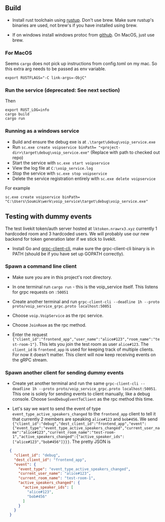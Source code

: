 ## Build

- Install rust toolchain using [rustup](https://rustup.rs/). Don't use brew.
  Make sure rustup's binaries are used, not brew's if you have installed using
  brew.

- If on windows install windows protoc from
  [github](https://github.com/protocolbuffers/protobuf/releases). On MacOS, just
  use brew.

### For MacOS

Seems `cargo` does not pick up instructions from config.toml on my mac. So this
extra arg needs to be passed as env variable.

```
export RUSTFLAGS="-C link-args=-ObjC"
```

### Run the service (deprecated: See next section)
Then

```
export RUST_LOG=info
cargo build
cargo run
```

### Running as a windows service

- Build and ensure the debug exe is at `.\target\debug\voip_service.exe`
- Run `sc.exe create voipservice binPath= "<project-dir>\target\debug\voip_service.exe"` (Replace <project-dir> with path to checked out repo)
- Start the service with `sc.exe start voipservice`
- View the log file at `C:\voip_service.log`
- Stop the service with `sc.exe stop voipservice`
- Delete the service registration entirely with `sc.exe delete voipservice`

For example
```
sc.exe create voipservice binPath= "C:\Users\Soumik\werk\voip_service\target\debug\voip_service.exe"
```


## Testing with dummy events

The test livekit token/auth server hosted at `lktoken.nrawrx3.xyz` currently 1
hardcoded room and 3 hardcoded users. We will probably use our new backend for
token generation later if we stick to livekit.

- Install Go and [grpc-client-cli](https://github.com/vadimi/grpc-client-cli),
make sure the grpc-client-cli binary is in PATH (should be if you have set up
GOPATH correctly).

### Spawn a command line client

- Make sure you are in this project's root directory.
- In one terminal run `cargo run` - this is the voip_service itself. This listens for grpc requests on `:50051`

- Create another terminal and run `grpc-client-cli --deadline 1h --proto proto/voip_service_grpc.proto localhost:50051`
- Choose `voip.VoipService` as the rpc service.
- Choose `JoinRoom` as the rpc method.
- Enter the request
  `{"client_id":"frontend_app","user_name":"alice#123","room_name":"test-room-1"}`.
  This lets you join the test room as user `alice#123`. The `client_id` is
  `frontend_app` is used for keeping track of multiple clients. For now it
  doesn't matter. This client will now keep receiving events on the gRPC stream.


### Spawn another client for sending dummy events

- Create yet another terminal and run the same `grpc-client-cli --deadline 1h
  --proto proto/voip_service_grpc.proto localhost:50051`. This one is solely for
  sending events to client manually, like a debug console. Choose
  `SendDebugEventToClient` as the rpc method this time.
  
- Let's say we want to send the event of type
  `event_type_active_speakers_changed` to the `frontend_app` client to tell it
  that currently 2 members are speaking `alice#123` and `bob#456`. We send `{"client_id":"debug","dest_client_id":"frontend_app","event":{"event_type":"event_type_active_speakers_changed","current_user_name":"alice#123","current_room_name":"test-room-1","active_speakers_changed":{"active_speaker_ids":["alice#123","bob#456"]}}}`. The pretty JSON is

```json
  {
    "client_id": "debug",
    "dest_client_id": "frontend_app",
    "event": {
      "event_type": "event_type_active_speakers_changed",
      "current_user_name": "alice#123",
      "current_room_name": "test-room-1",
      "active_speakers_changed": {
        "active_speaker_ids": [
          "alice#123",
          "bob#456"
        ]
      }
    }
  }
```

